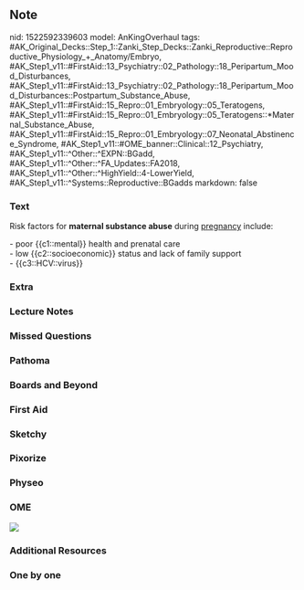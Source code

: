 ## Note
nid: 1522592339603
model: AnKingOverhaul
tags: #AK_Original_Decks::Step_1::Zanki_Step_Decks::Zanki_Reproductive::Reproductive_Physiology_+_Anatomy/Embryo, #AK_Step1_v11::#FirstAid::13_Psychiatry::02_Pathology::18_Peripartum_Mood_Disturbances, #AK_Step1_v11::#FirstAid::13_Psychiatry::02_Pathology::18_Peripartum_Mood_Disturbances::Postpartum_Substance_Abuse, #AK_Step1_v11::#FirstAid::15_Repro::01_Embryology::05_Teratogens, #AK_Step1_v11::#FirstAid::15_Repro::01_Embryology::05_Teratogens::*Maternal_Substance_Abuse, #AK_Step1_v11::#FirstAid::15_Repro::01_Embryology::07_Neonatal_Abstinence_Syndrome, #AK_Step1_v11::#OME_banner::Clinical::12_Psychiatry, #AK_Step1_v11::^Other::^EXPN::BGadd, #AK_Step1_v11::^Other::^FA_Updates::FA2018, #AK_Step1_v11::^Other::^HighYield::4-LowerYield, #AK_Step1_v11::^Systems::Reproductive::BGadds
markdown: false

### Text
Risk factors for <b>maternal substance abuse</b> during
<u>pregnancy</u> include:
<div>
  - poor {{c1::mental}} health and prenatal care
</div>
<div>
  - low {{c2::socioeconomic}} status and lack of family support
</div>
<div>
  - {{c3::HCV::virus}}
</div>

### Extra


### Lecture Notes


### Missed Questions


### Pathoma


### Boards and Beyond


### First Aid


### Sketchy


### Pixorize


### Physeo


### OME
<div class="ome-widget">
  <a href=
  "https://onlinemeded.org/spa/psychiatry?ref=anki"><img src=
  "_OME_AnkiFlashcards_Topic_1.png"></a>
</div>

### Additional Resources


### One by one

